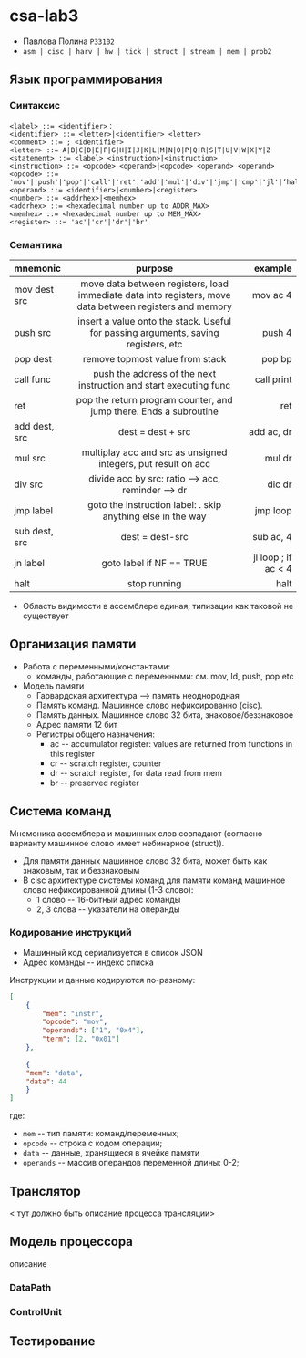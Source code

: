 # csa-lab3

- Павлова Полина `P33102`
- `asm | cisc | harv | hw | tick | struct | stream | mem | prob2`

## Язык программирования
### Синтаксис
``` ebnf
<label> ::= <identifier>：
<identifier> ::= <letter>|<identifier> <letter>
<comment> ::= ; <identifier>
<letter> ::= A|B|C|D|E|F|G|H|I|J|K|L|M|N|O|P|Q|R|S|T|U|V|W|X|Y|Z 
<statement> ::= <label> <instruction>|<instruction>
<instruction> ::= <opcode> <operand>|<opcode> <operand> <operand>
<opcode> ::= 'mov'|'push'|'pop'|'call'|'ret'|'add'|'mul'|'div'|'jmp'|'cmp'|'jl'|‘halt’
<operand> ::= <identifier>|<number>|<register>
<number> ::= <addrhex>|<memhex>
<addrhex> ::= <hexadecimal number up to ADDR_MAX>
<memhex> ::= <hexadecimal number up to MEM_MAX>
<register> ::= 'ac'|'cr'|'dr'|'br'
```
### Семантика
| mnemonic        |                                                 purpose                                                 |             example |
|:----------------|:-------------------------------------------------------------------------------------------------------:|--------------------:|
| mov dest src    | move data between registers, load immediate data into registers, move data between registers and memory |            mov ac 4 |
| push src        |           insert a value onto the stack.  Useful for passing arguments, saving registers, etc           |              push 4 |
| pop  dest       |                                     remove topmost value from stack                                     |              pop bp |
| call func       |                    push the address of the next instruction and start executing func                    |          call print |
| ret             |                    pop the return program counter, and jump there. Ends a subroutine                    |                 ret |
| add dest, src   |                                            dest = dest + src                                            |          add ac, dr |
| mul   src       |                      multiplay acc and src as unsigned integers, put result on acc                      |              mul dr |
| div   src       |                            divide acc by src: ratio --> acc, reminder --> dr                            |              dic dr |
| jmp   label     |                       goto the instruction label: . skip anything else in the way                       |            jmp loop |
| sub   dest, src |                                             dest = dest-src                                             |           sub ac, 4 |
| jn    label     |                                        goto label if NF == TRUE                                         | jl loop ; if ac < 4 |
| halt            |                                              stop running                                               |                halt |


- Область видимости в ассемблере единая; типизации как таковой не существует 

## Организация памяти
- Работа с переменными/константами:
  - команды, работающие с переменными: см. mov, ld, push, pop etc
- Модель памяти
  - Гарвардская архитектура --> память неоднородная
  - Память команд. Машинное слово нефиксированно (cisc).
  - Память данных. Машинное слово 32 бита, знаковое/беззнаковое
  - Адрес памяти 12 бит
  - Регистры общего назначения:
    - ac -- accumulator register: values are returned from functions in this register
    - cr -- scratch register, counter
    - dr -- scratch register, for data read from mem
    - br -- preserved register
## Система команд
Мнемоника ассемблера и машинных слов совпадают (согласно варианту машинное слово имеет небинарное (struct)).
- Для памяти данных машинное слово 32 бита, может быть как знаковым, так и беззнаковым
- В cisc архитектуре системы команд для памяти команд машинное слово нефиксированной длины (1-3 слово):
  - 1 слово -- 16-битный адрес команды
  - 2, 3 слова -- указатели на операнды

### Кодирование инструкций
- Машинный код сериализуется в список JSON
- Адрес команды -- индекс списка

Инструкции и данные кодируются по-разному:

```json
[
    {
        "mem": "instr",
        "opcode": "mov",
        "operands": ["1", "0x4"],
        "term": [2, "0x01"]
    },
  
    {
    "mem": "data",
    "data": 44
    }
]
```
где:
- `mem` -- тип памяти: команд/переменных;
- `opcode` -- строка с кодом операции;
- `data` -- данные, хранящиеся в ячейке памяти
- `operands` -- массив операндов переменной длины: 0-2;

## Транслятор
< тут должно быть описание процесса трансляции>
## Модель процессора
описание
### DataPath
### ControlUnit

## Тестирование